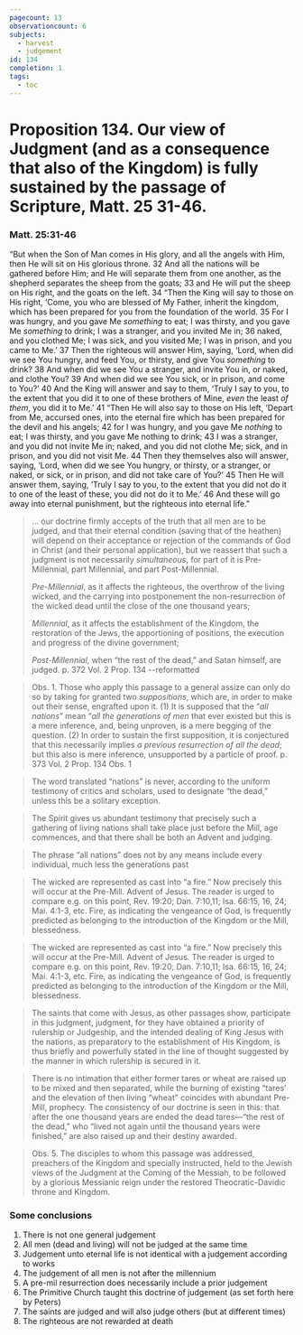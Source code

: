 ```yaml
---
pagecount: 13
observationcount: 6
subjects:
  - harvest
  - judgement
id: 134
completion: 1
tags:
  - toc
---
```

# Proposition 134. Our view of Judgment (and as a consequence that also of the Kingdom) is fully sustained by the passage of Scripture, Matt. 25 31-46.
### Matt. 25:31-46
“But when the Son of Man comes in His glory, and all the angels with Him, then He will sit on His glorious throne. 32 And all the nations will be gathered before Him; and He will separate them from one another, as the shepherd separates the sheep from the goats; 33 and He will put the sheep on His right, and the goats on the left. 34 “Then the King will say to those on His right, ‘Come, you who are blessed of My Father, inherit the kingdom, which has been prepared for you from the foundation of the world. 35 For I was hungry, and you gave Me _something_ to eat; I was thirsty, and you gave Me _something_ to drink; I was a stranger, and you invited Me in; 36 naked, and you clothed Me; I was sick, and you visited Me; I was in prison, and you came to Me.’ 37 Then the righteous will answer Him, saying, ‘Lord, when did we see You hungry, and feed You, or thirsty, and give You _something_ to drink? 38 And when did we see You a stranger, and invite You in, or naked, and clothe You? 39 And when did we see You sick, or in prison, and come to You?’ 40 And the King will answer and say to them, ‘Truly I say to you, to the extent that you did it to one of these brothers of Mine, _even_ the least _of them_, you did it to Me.’ 41 “Then He will also say to those on His left, ‘Depart from Me, accursed ones, into the eternal fire which has been prepared for the devil and his angels; 42 for I was hungry, and you gave Me _nothing_ to eat; I was thirsty, and you gave Me nothing to drink; 43 I was a stranger, and you did not invite Me in; naked, and you did not clothe Me; sick, and in prison, and you did not visit Me. 44 Then they themselves also will answer, saying, ‘Lord, when did we see You hungry, or thirsty, or a stranger, or naked, or sick, or in prison, and did not take care of You?’ 45 Then He will answer them, saying, ‘Truly I say to you, to the extent that you did not do it to one of the least of these, you did not do it to Me.’ 46 And these will go away into eternal punishment, but the righteous into eternal life.”

>... our doctrine firmly accepts of the truth that all men are to be judged, and that their eternal condition (saving that of the heathen) will depend on their acceptance or rejection of the commands of God in Christ (and their personal application), but we reassert that such a judgment is not necessarily *simultaneous*, for part of it is Pre-Millennial, part Millennial, and part Post-Millennial.
>
>*Pre-Millennial*, 
>as it affects the righteous, the overthrow of the living wicked, and the carrying into postponement the non-resurrection of the wicked dead until the close of the one thousand years; 
>
>*Millennial*, 
>as it affects the establishment of the Kingdom, the restoration of the Jews, the apportioning of positions, the execution and progress of the divine government; 
>
>*Post-Millennial*, 
>when “the rest of the dead,” and Satan himself, are judged.
>p. 372 Vol. 2 Prop. 134 --reformatted

>Obs. 1. Those who apply this passage to a general assize can only do so by taking for granted two *suppositions*, which are, in order to make out their sense, engrafted upon it. (1) It is supposed that the “*all nations*” mean “*all the generations of men* that ever existed but this is a mere inference, and, being unproven, is a mere begging of the question. (2) In order to sustain the first supposition, it is conjectured that this necessarily implies *a previous resurrection of all the dead*; but this also is mere inference, unsupported by a particle of proof.
>p. 373 Vol. 2 Prop. 134 Obs. 1

>The word translated “nations” is never, according to the uniform testimony of critics and scholars, used to designate “the dead,” unless this be a solitary exception.

>The Spirit gives us abundant testimony that precisely such a gathering of living nations shall take place just before the Mill, age commences, and that there shall be both an Advent and judging.

>The phrase “all nations” does not by any means include every individual, much less the generations past

>The wicked are represented as cast into “a fire.” Now precisely this will occur at the Pre-Mill. Advent of Jesus. The reader is urged to compare e.g. on this point, Rev. 19:20; Dan. 7:10,11; Isa. 66:15, 16, 24; Mai. 4:1-3, etc. Fire, as indicating the vengeance of God, is frequently predicted as belonging to the introduction of the Kingdom or the Mill, blessedness.

>The wicked are represented as cast into “a fire.” Now precisely this will occur at the Pre-Mill. Advent of Jesus. The reader is urged to compare e.g. on this point, Rev. 19:20; Dan. 7:10,11; Isa. 66:15, 16, 24; Mai. 4:1-3, etc. Fire, as indicating the vengeance of God, is frequently predicted as belonging to the introduction of the Kingdom or the Mill, blessedness.

>The saints that come with Jesus, as other passages show, participate in this judgment, judgment, for they have obtained a priority of rulership or Judgeship, and the intended dealing of King Jesus with the nations, as preparatory to the establishment of His Kingdom, is thus briefly and powerfully stated in the line of thought suggested by the manner in which rulership is secured in it.

>There is no intimation that either former tares or wheat are raised up to be mixed and then separated, while the burning of existing “tares’ and the elevation of then living “wheat” coincides with abundant Pre-Mill, prophecy. The consistency of our doctrine is seen in this: that after the one thousand years are ended the dead tares—“the rest of the dead,” who “lived not again until the thousand years were finished,” are also raised up and their destiny awarded.

>Obs. 5. The disciples to whom this passage was addressed, preachers of the Kingdom and specially instructed, held to the Jewish views of the Judgment at the Coming of the Messiah, to be followed by a glorious Messianic reign under the restored Theocratic-Davidic throne and Kingdom.

### Some conclusions 
1. There is not one general judgement
2. All men (dead and living) will not be judged at the same time
3. Judgement unto eternal life is not identical with a judgement according to works
4. The judgement of all men is not after the millennium
5. A pre-mil resurrection does necessarily include a prior judgement
5. The Primitive Church taught this doctrine of judgement (as set forth here by Peters)
6. The saints are judged and will also judge others (but at different times)
7. The righteous are not rewarded at death